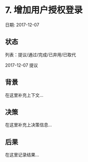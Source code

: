 # 7. 增加用户授权登录

日期: 2017-12-07

## 状态

列表：提议/通过/完成/已弃用/已取代

2017-12-07 提议 

## 背景

在这里补充上下文...

## 决策

在这里补充上决策信息...

## 后果

在这里记录结果...
